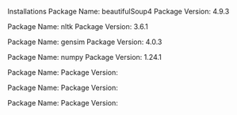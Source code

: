 
Installations
Package Name: beautifulSoup4 
Package Version: 4.9.3

Package Name: nltk
Package Version: 3.6.1

Package Name: gensim
Package Version: 4.0.3

Package Name: numpy
Package Version: 1.24.1

Package Name:
Package Version:

Package Name:
Package Version:

Package Name:
Package Version:

